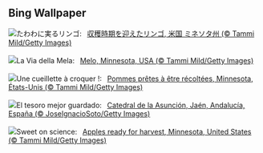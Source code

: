 ## Bing Wallpaper
![](https://www.bing.com/th?id=OHR.AppleHarvest_JA-JP0862857490_UHD.jpg&w=1000)たわわに実るリンゴ:&nbsp;&ensp;[収穫時期を迎えたリンゴ, 米国 ミネソタ州 (© Tammi Mild/Getty Images)](https://www.bing.com/th?id=OHR.AppleHarvest_JA-JP0862857490_UHD.jpg)
<br><br/>
![](https://www.bing.com/th?id=OHR.AppleHarvest_IT-IT5097872134_UHD.jpg&w=1000)La Via della Mela:&nbsp;&ensp;[Melo, Minnesota, USA (© Tammi Mild/Getty Images)](https://www.bing.com/th?id=OHR.AppleHarvest_IT-IT5097872134_UHD.jpg)
<br><br/>
![](https://www.bing.com/th?id=OHR.AppleHarvest_FR-FR3383399730_UHD.jpg&w=1000)Une cueillette à croquer !:&nbsp;&ensp;[Pommes prêtes à être récoltées, Minnesota, États-Unis (© Tammi Mild/Getty Images)](https://www.bing.com/th?id=OHR.AppleHarvest_FR-FR3383399730_UHD.jpg)
<br><br/>
![](https://www.bing.com/th?id=OHR.JaenCathedral_ES-ES4511407655_UHD.jpg&w=1000)El tesoro mejor guardado:&nbsp;&ensp;[Catedral de la Asunción, Jaén, Andalucía, España (© JoseIgnacioSoto/Getty Images)](https://www.bing.com/th?id=OHR.JaenCathedral_ES-ES4511407655_UHD.jpg)
<br><br/>
![](https://www.bing.com/th?id=OHR.AppleHarvest_EN-GB2257227722_UHD.jpg&w=1000)Sweet on science:&nbsp;&ensp;[Apples ready for harvest, Minnesota, United States (© Tammi Mild/Getty Images)](https://www.bing.com/th?id=OHR.AppleHarvest_EN-GB2257227722_UHD.jpg)
<br><br/>

